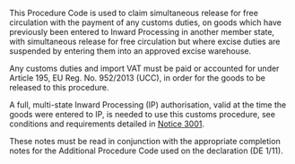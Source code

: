 This Procedure Code is used to claim simultaneous release for free circulation with the payment of any customs duties, on goods which have previously been entered to Inward Processing in another member state, with simultaneous release for free circulation but where excise duties are suspended by entering them into an approved excise warehouse.

Any customs duties and import VAT must be paid or accounted for under Article 195, EU Reg. No. 952/2013 (UCC), in order for the goods to be released to this procedure.

A full, multi-state Inward Processing (IP) authorisation, valid at the time the goods were entered to IP, is needed to use this customs procedure, see conditions and requirements detailed in [Notice 3001](https://www.gov.uk/government/publications/notice-3001-special-procedures-for-the-union-customs-code).

These notes must be read in conjunction with the appropriate completion notes for the Additional Procedure Code used on the declaration (DE 1/11).